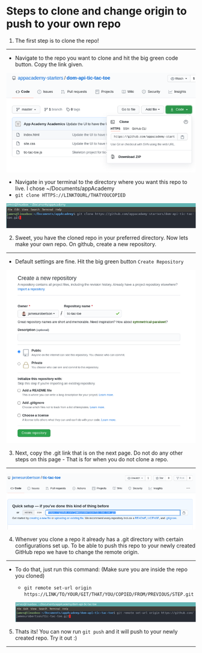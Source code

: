 Steps to clone and change origin to push to your own repo
=========================================================

1. The first step is to clone the repo!
---------------------------------------

-   Navigate to the repo you want to clone and hit the big green code button. Copy the link given.

![clone-repo](./clone-repo.png)

-   Navigate in your terminal to the directory where you want this repo to live. I chose ~/Documents/appAcademy
-   `git clone HTTPS://LINKTOURL/THATYOUCOPIED`

![git-clone](./git-clone.png)

2. Sweet, you have the cloned repo in your preferred directory. Now lets make your own repo. On github, create a new repository.
--------------------------------------------------------------------------------------------------------------------------------

-   Default settings are fine. Hit the big green button `Create Repository`

![create-repo](./create-repo.png)

3. Next, copy the .git link that is on the next page. Do not do any other steps on this page - That is for when you do not clone a repo.
----------------------------------------------------------------------------------------------------------------------------------------

![your-dotgit](./your-dotgit.png)

4. Whenver you clone a repo it already has a .git directory with certain configurations set up. To be able to push this repo to your newly created GitHub repo we have to change the remote origin.
---------------------------------------------------------------------------------------------------------------------------------------------------------------------------------------------------

-   To do that, just run this command: (Make sure you are inside the repo you cloned)
    -   `git remote set-url origin https://LINK/TO/YOUR/GIT/THAT/YOU/COPIED/FROM/PREVIOUS/STEP.git`

    ![set-url](./set-url.png "fig:")

5. Thats its! You can now run `git push` and it will push to your newly created repo. Try it out :)
---------------------------------------------------------------------------------------------------
